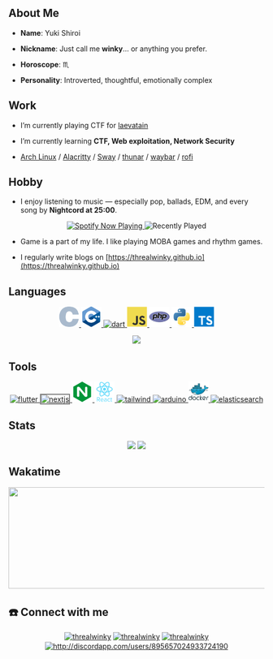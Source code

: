 
## About Me

- <strong>Name</strong>: Yuki Shiroi

- <strong>Nickname</strong>: Just call me <strong>winky</strong>… or anything you prefer.

- <strong>Horoscope</strong>: ♏

- <strong>Personality</strong>: Introverted, thoughtful, emotionally complex

## Work

- I’m currently playing CTF for [laevatain](https://ctftime.org/team/369034/)

- I’m currently learning **CTF, Web exploitation, Network Security**

- [Arch Linux](https://archlinux.org/) / [Alacritty](https://alacritty.org/) / [Sway](https://swaywm.org/) / [thunar](https://github.com/neilbrown/thunar) / [waybar](https://github.com/Alexays/Waybar) / [rofi](https://github.com/davatorium/rofi)

## Hobby

- I enjoy listening to music — especially pop, ballads, EDM, and every song by <strong>Nightcord at 25:00</strong>.

<div align=center ">

  <a href="https://spotify-github-profile.kittinanx.com/api/view.svg?uid=31z4hwucc4g3x3klr2ezheobh2ee&redirect=true">
      <img  src="https://spotify-github-profile.kittinanx.com/api/view.svg?uid=317kafuqbev46sq43z2u3zjjbpym&redirect=true][https://spotify-github-profile.kittinanx.com/api/view.svg?uid=317kafuqbev46sq43z2u3zjjbpym&cover_image=true&theme=novatorem&show_offline=false&background_color=000000&interchange=true&bar_color=F60E80&bar_color_cover=false" alt="Spotify Now Playing" width="390" height="120">
  </a>
  <img src="https://spotify-recently-played-readme.vercel.app/api?user=317kafuqbev46sq43z2u3zjjbpym&unique=true&count=2" alt="Recently Played" width="420" height = "120">

</div>

- Game is a part of my life. I like playing MOBA games and rhythm games.

- I regularly write blogs on [https://threalwinky.github.io](https://threalwinky.github.io)

## Languages

<p align="center">
  <a href="https://www.cprogramming.com/" target="_blank" rel="noreferrer">
    <img
      src="https://raw.githubusercontent.com/devicons/devicon/master/icons/c/c-original.svg"
      alt="c"
      width="40"
      height="40"
    />
  </a>
  <a href="https://www.w3schools.com/cpp/" target="_blank" rel="noreferrer">
    <img
      src="https://raw.githubusercontent.com/devicons/devicon/master/icons/cplusplus/cplusplus-original.svg"
      alt="cplusplus"
      width="40"
      height="40"
    />
  </a>
  <a href="https://dart.dev" target="_blank" rel="noreferrer">
    <img
      src="https://www.vectorlogo.zone/logos/dartlang/dartlang-icon.svg"
      alt="dart"
      width="40"
      height="40"
    />
  </a>
  <a
    href="https://developer.mozilla.org/en-US/docs/Web/JavaScript"
    target="_blank"
    rel="noreferrer"
  >
    <img
      src="https://raw.githubusercontent.com/devicons/devicon/master/icons/javascript/javascript-original.svg"
      alt="javascript"
      width="40"
      height="40"
    />
  </a>
  <a href="https://www.php.net" target="_blank" rel="noreferrer">
    <img
      src="https://raw.githubusercontent.com/devicons/devicon/master/icons/php/php-original.svg"
      alt="php"
      width="40"
      height="40"
    />
  </a>
  <a href="https://www.python.org" target="_blank" rel="noreferrer">
    <img
      src="https://raw.githubusercontent.com/devicons/devicon/master/icons/python/python-original.svg"
      alt="python"
      width="40"
      height="40"
    />
  </a>
  <a href="https://www.typescriptlang.org/" target="_blank" rel="noreferrer">
    <img
      src="https://raw.githubusercontent.com/devicons/devicon/master/icons/typescript/typescript-original.svg"
      alt="typescript"
      width="40"
      height="40"
    />
  </a>
</p>

<div align="center">
      <img width="300"
        src=https://github-readme-stats.vercel.app/api/top-langs/?username=threalwinky&hide=tex&theme=discord_old_blurple&layout=compact&langs_count=10>
    </div>

## Tools

<p align="center">
  <a href="https://flutter.dev" target="_blank" rel="noreferrer">
    <img
      src="https://www.vectorlogo.zone/logos/flutterio/flutterio-icon.svg"
      alt="flutter"
      width="40"
      height="40"
    />
  </a>
  <a href="https://nextjs.org/" target="_blank" rel="noreferrer">
    <img
      src="https://images-cdn.openxcell.com/wp-content/uploads/2024/07/24154156/dango-inner-2.webp"
      alt="nextjs"
      width="40"
      height="40"
      style="border: 2px solid grey;"
    />
  </a>
  <a href="https://www.nginx.com" target="_blank" rel="noreferrer">
    <img
      src="https://raw.githubusercontent.com/devicons/devicon/master/icons/nginx/nginx-original.svg"
      alt="nginx"
      width="40"
      height="40"
    />
  </a>
  <a href="https://reactjs.org/" target="_blank" rel="noreferrer">
    <img
      src="https://raw.githubusercontent.com/devicons/devicon/master/icons/react/react-original-wordmark.svg"
      alt="react"
      width="40"
      height="40"
    />
  </a>
  <a href="https://tailwindcss.com/" target="_blank" rel="noreferrer">
    <img
      src="https://www.vectorlogo.zone/logos/tailwindcss/tailwindcss-icon.svg"
      alt="tailwind"
      width="40"
      height="40"
    />
  </a>
  <a href="https://www.arduino.cc/" target="_blank" rel="noreferrer">
    <img
      src="https://cdn.worldvectorlogo.com/logos/arduino-1.svg"
      alt="arduino"
      width="40"
      height="40"
    />
  </a>
  <a href="https://www.docker.com/" target="_blank" rel="noreferrer">
    <img
      src="https://raw.githubusercontent.com/devicons/devicon/master/icons/docker/docker-original-wordmark.svg"
      alt="docker"
      width="40"
      height="40"
    />
  </a>
  <a href="https://www.elastic.co" target="_blank" rel="noreferrer">
    <img
      src="https://www.vectorlogo.zone/logos/elastic/elastic-icon.svg"
      alt="elasticsearch"
      width="40"
      height="40"
    />
  </a>
</p>

## Stats

<div align="center">
      <img src = "https://github-readme-stats.vercel.app/api?username=threalwinky&show_icons=true&theme=nord">
      <img src="https://github-profile-trophy.vercel.app/?username=threalwinky&theme=nord&margin-w=15&margin-h=15&row=2&column=3" />
</div>

## Wakatime

<div align="center">
  <a href="https://wakatime.com/@winky">
    <img src = "https://github-readme-stats.vercel.app/api/wakatime?username=winky&theme=nord&layout=compact&langs_count=6" height = 200 width = 600>
  </a>
</div>

## ☎️ Connect with me

<p align="center">
  <a href="https://fb.com/threalwinky" target="blank"><img align="center" src="https://raw.githubusercontent.com/rahuldkjain/github-profile-readme-generator/master/src/images/icons/Social/facebook.svg" alt="threalwinky" height="30" width="40" /></a>
  <a href="https://instagram.com/threalwinky" target="blank"><img align="center" src="https://raw.githubusercontent.com/rahuldkjain/github-profile-readme-generator/master/src/images/icons/Social/instagram.svg" alt="threalwinky" height="30" width="40" /></a>
  <a href="https://linkedin.com/in/threalwinky" target="blank"><img align="center" src="https://raw.githubusercontent.com/rahuldkjain/github-profile-readme-generator/master/src/images/icons/Social/linked-in-alt.svg" alt="threalwinky" height="30" width="40" /></a>
  <a href="https://discord.gg/http://discordapp.com/users/895657024933724190" target="blank"><img align="center" src="https://raw.githubusercontent.com/rahuldkjain/github-profile-readme-generator/master/src/images/icons/Social/discord.svg" alt="http://discordapp.com/users/895657024933724190" height="30" width="40" /></a>
</p>
